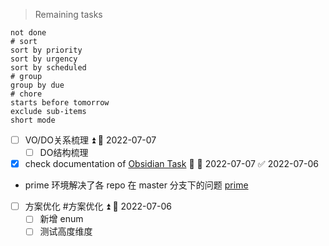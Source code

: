 > Remaining tasks 
```tasks
not done
# sort
sort by priority
sort by urgency
sort by scheduled 
# group
group by due
# chore
starts before tomorrow
exclude sub-items
short mode
```
- [ ] VO/DO关系梳理 ⏫  📅 2022-07-07
	- [ ] DO结构梳理
- [x] check documentation of [Obsidian Task](https://obsidian-tasks-group.github.io/obsidian-tasks/) 🔽 📅 2022-07-07 ✅ 2022-07-06
- prime 环境解决了各 repo 在 master 分支下的问题 [prime](2022-07-05.296th.Tue.md#^57eb2e)
- [ ] 方案优化 #方案优化 ⏫ 📅 2022-07-06
	- [ ] 新增 enum
	- [ ] 测试高度维度